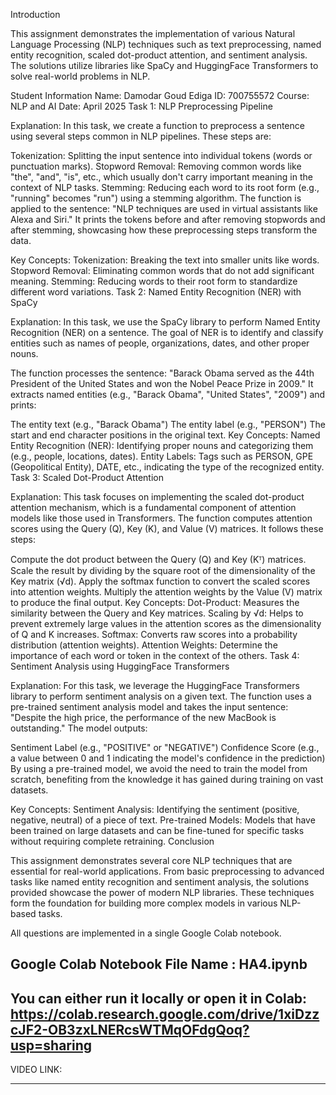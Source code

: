 Introduction

This assignment demonstrates the implementation of various Natural Language Processing (NLP) techniques such as text preprocessing, named entity recognition, scaled dot-product attention, and sentiment analysis. The solutions utilize libraries like SpaCy and HuggingFace Transformers to solve real-world problems in NLP.

Student Information
Name: Damodar Goud Ediga
ID: 700755572
Course: NLP and AI
Date: April 2025
Task 1: NLP Preprocessing Pipeline

Explanation:
In this task, we create a function to preprocess a sentence using several steps common in NLP pipelines. These steps are:

Tokenization: Splitting the input sentence into individual tokens (words or punctuation marks).
Stopword Removal: Removing common words like "the", "and", "is", etc., which usually don't carry important meaning in the context of NLP tasks.
Stemming: Reducing each word to its root form (e.g., "running" becomes "run") using a stemming algorithm.
The function is applied to the sentence: "NLP techniques are used in virtual assistants like Alexa and Siri." It prints the tokens before and after removing stopwords and after stemming, showcasing how these preprocessing steps transform the data.

Key Concepts:
Tokenization: Breaking the text into smaller units like words.
Stopword Removal: Eliminating common words that do not add significant meaning.
Stemming: Reducing words to their root form to standardize different word variations.
Task 2: Named Entity Recognition (NER) with SpaCy

Explanation:
In this task, we use the SpaCy library to perform Named Entity Recognition (NER) on a sentence. The goal of NER is to identify and classify entities such as names of people, organizations, dates, and other proper nouns.

The function processes the sentence: "Barack Obama served as the 44th President of the United States and won the Nobel Peace Prize in 2009." It extracts named entities (e.g., "Barack Obama", "United States", "2009") and prints:

The entity text (e.g., "Barack Obama")
The entity label (e.g., "PERSON")
The start and end character positions in the original text.
Key Concepts:
Named Entity Recognition (NER): Identifying proper nouns and categorizing them (e.g., people, locations, dates).
Entity Labels: Tags such as PERSON, GPE (Geopolitical Entity), DATE, etc., indicating the type of the recognized entity.
Task 3: Scaled Dot-Product Attention

Explanation:
This task focuses on implementing the scaled dot-product attention mechanism, which is a fundamental component of attention models like those used in Transformers. The function computes attention scores using the Query (Q), Key (K), and Value (V) matrices. It follows these steps:

Compute the dot product between the Query (Q) and Key (Kᵀ) matrices.
Scale the result by dividing by the square root of the dimensionality of the Key matrix (√d).
Apply the softmax function to convert the scaled scores into attention weights.
Multiply the attention weights by the Value (V) matrix to produce the final output.
Key Concepts:
Dot-Product: Measures the similarity between the Query and Key matrices.
Scaling by √d: Helps to prevent extremely large values in the attention scores as the dimensionality of Q and K increases.
Softmax: Converts raw scores into a probability distribution (attention weights).
Attention Weights: Determine the importance of each word or token in the context of the others.
Task 4: Sentiment Analysis using HuggingFace Transformers

Explanation:
For this task, we leverage the HuggingFace Transformers library to perform sentiment analysis on a given text. The function uses a pre-trained sentiment analysis model and takes the input sentence: "Despite the high price, the performance of the new MacBook is outstanding." The model outputs:

Sentiment Label (e.g., "POSITIVE" or "NEGATIVE")
Confidence Score (e.g., a value between 0 and 1 indicating the model's confidence in the prediction)
By using a pre-trained model, we avoid the need to train the model from scratch, benefiting from the knowledge it has gained during training on vast datasets.

Key Concepts:
Sentiment Analysis: Identifying the sentiment (positive, negative, neutral) of a piece of text.
Pre-trained Models: Models that have been trained on large datasets and can be fine-tuned for specific tasks without requiring complete retraining.
Conclusion

This assignment demonstrates several core NLP techniques that are essential for real-world applications. From basic preprocessing to advanced tasks like named entity recognition and sentiment analysis, the solutions provided showcase the power of modern NLP libraries. These techniques form the foundation for building more complex models in various NLP-based tasks.


All  questions are implemented in a single Google Colab notebook.

Google Colab Notebook File Name : HA4.ipynb
-----------------------------------------
You can either run it locally or open it in Colab: https://colab.research.google.com/drive/1xiDzzcJF2-OB3zxLNERcsWTMqOFdgQoq?usp=sharing
-----------------------------------------
VIDEO LINK: 

-----------------------------------------


